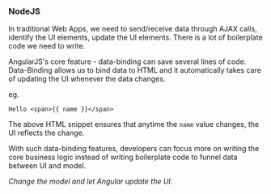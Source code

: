 


### NodeJS
In traditional Web Apps, we need to send/receive data through AJAX calls, identify the UI elements, update the UI elements. 
There is a lot of boilerplate code we need to write.

AngularJS's core feature - data-binding can save several lines of code. Data-Binding allows us to bind data to HTML and it automatically takes
 care of updating the UI whenever the data changes.
  
eg.

    Hello <span>{{ name }}</span>
    

The above HTML snippet ensures that anytime the `name` value changes, the UI reflects the change.

With such data-binding features, developers can focus more on writing the core business logic instead of writing boilerplate code to funnel data
between UI and model. 

*Change the model and let Angular update the UI.*



